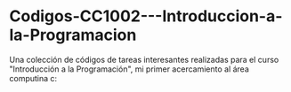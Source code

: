 # Codigos-CC1002---Introduccion-a-la-Programacion
Una colección de códigos de tareas interesantes realizadas para el curso "Introducción a la Programación", mi primer acercamiento al área computina c:
